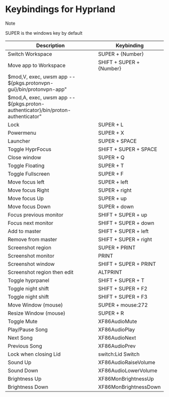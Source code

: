 [//]: # (This file is autogenerated)
# Keybindings for Hyprland

> [!NOTE]
> SUPER is the windows key by default

| Description | Keybinding |
| -- | -- |
| Switch Workspace | SUPER + {Number} |
| Move app to Workspace | SHIFT + SUPER + {Number} |
| $mod,V, exec,  uwsm app -- ${pkgs.protonvpn-gui}/bin/protonvpn-app"  |  |
| $mod,A, exec,  uwsm app -- ${pkgs.proton-authenticator}/bin/proton-authenticator"  |  |
| Lock | SUPER + L |
| Powermenu | SUPER + X |
| Launcher | SUPER + SPACE |
| Toggle HyprFocus | SHIFT + SUPER + SPACE |
| Close window | SUPER + Q |
| Toggle Floating | SUPER + T |
| Toggle Fullscreen | SUPER + F |
| Move focus left | SUPER + left |
| Move focus Right | SUPER + right |
| Move focus Up | SUPER + up |
| Move focus Down | SUPER + down |
| Focus previous monitor | SHIFT + SUPER + up |
| Focus next monitor | SHIFT + SUPER + down |
| Add to master | SHIFT + SUPER + left |
| Remove from master | SHIFT + SUPER + right |
| Screenshot region | SUPER + PRINT |
| Screenshot monitor | PRINT |
| Screenshot window | SHIFT + SUPER + PRINT |
| Screenshot region then edit | ALTPRINT |
| Toggle hyprpanel | SHIFT + SUPER + T |
| Toggle night shift | SHIFT + SUPER + F2 |
| Toggle night shift | SHIFT + SUPER + F3 |
| Move Window (mouse) | SUPER + mouse:272 |
| Resize Window (mouse) | SUPER + R |
| Toggle Mute | XF86AudioMute |
| Play/Pause Song | XF86AudioPlay |
| Next Song | XF86AudioNext |
| Previous Song | XF86AudioPrev |
| Lock when closing Lid | switch:Lid Switch |
| Sound Up | XF86AudioRaiseVolume |
| Sound Down | XF86AudioLowerVolume |
| Brightness Up | XF86MonBrightnessUp |
| Brightness Down | XF86MonBrightnessDown |
